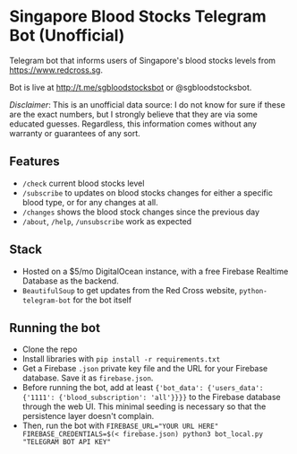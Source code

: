 # Singapore Blood Stocks Telegram Bot (Unofficial)

Telegram bot that informs users of Singapore's blood stocks levels from https://www.redcross.sg. 

Bot is live at http://t.me/sgbloodstocksbot or @sgbloodstocksbot.

*Disclaimer*: This is an unofficial data source: I do not know for sure if these are the exact numbers, but I strongly believe that they are via some educated guesses. Regardless, this information comes without any warranty or guarantees of any sort.

## Features
- `/check` current blood stocks level
- `/subscribe` to updates on blood stocks changes for either a specific blood type, or for any changes at all.
- `/changes` shows the blood stock changes since the previous day
- `/about`, `/help`, `/unsubscribe` work as expected

## Stack
- Hosted on a $5/mo DigitalOcean instance, with a free Firebase Realtime Database as the backend.
- `BeautifulSoup` to get updates from the Red Cross website, `python-telegram-bot` for the bot itself

## Running the bot
- Clone the repo
- Install libraries with `pip install -r requirements.txt`
- Get a Firebase `.json` private key file and the URL for your Firebase database. Save it as `firebase.json`.
- Before running the bot, add at least `{'bot_data': {'users_data': {'1111': {'blood_subscription': 'all'}}}}` to the Firebase database through the web UI. This minimal seeding is necessary so that the persistence layer doesn't complain.
- Then, run the bot with `FIREBASE_URL="YOUR URL HERE" FIREBASE_CREDENTIALS=$(< firebase.json) python3 bot_local.py "TELEGRAM BOT API KEY"`

